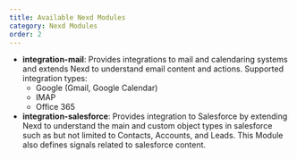 ```yaml
---
title: Available Nexd Modules
category: Nexd Modules
order: 2
---
```


- **integration-mail**: Provides integrations to mail and calendaring systems and extends Nexd to understand email content and actions. Supported integration types:
    - Google (Gmail, Google Calendar)
    - IMAP
    - Office 365
- **integration-salesforce**: Provides integration to Salesforce by extending Nexd to understand the main and custom object types in salesforce such as but not limited to Contacts, Accounts, and Leads.  This Module also defines signals related to salesforce content.
